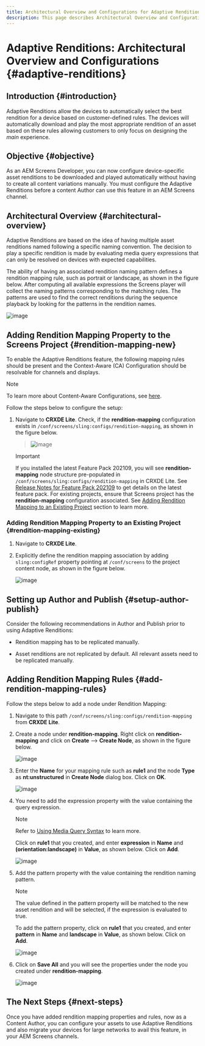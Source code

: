 ```yaml
---
title: Architectural Overview and Configurations for Adaptive Renditions in AEM Screens
description: This page describes Architectural Overview and Configurations in CRXDE Lite for Adaptive Renditions in AEM Screens.
---
```


# Adaptive Renditions: Architectural Overview and Configurations {#adaptive-renditions}

## Introduction {#introduction}

Adaptive Renditions allow the devices to automatically select the best rendition for a device based on customer-defined rules. The devices will automatically download and play the most appropriate rendition of an asset based on these rules allowing customers to only focus on designing the *main* experience.

## Objective {#objective}

As an AEM Screens Developer, you can now configure device-specific asset renditions to be downloaded and played automatically without having to create all content variations manually. You must configure the Adaptive Renditions before a content Author can use this feature in an AEM Screens channel.

## Architectural Overview {#architectural-overview}

Adaptive Renditions are based on the idea of having multiple asset renditions named following a specific naming convention. The decision to play a specific rendition is made by evaluating media query expressions that can only be resolved on devices with expected capabilities. 

The ability of having an associated rendition naming pattern defines a rendition mapping rule, such as portrait or landscape, as shown in the figure below. After computing all available expressions the Screens player will collect the naming patterns corresponding to the matching rules. The patterns are used to find the correct renditions during the sequence playback by looking for the patterns in the rendition names.

![image](/help/user-guide/assets/adaptive-renditions/adaptive-renditions.png)

## Adding Rendition Mapping Property to the Screens Project {#rendition-mapping-new}

To enable the Adaptive Renditions feature, the following mapping rules should be present and the Context-Aware (CA) Configuration should be resolvable for channels and displays. 

>[!NOTE]
>To learn more about Content-Aware Configurations, see [here](https://sling.apache.org/documentation/bundles/context-aware-configuration/context-aware-configuration.html).

Follow the steps below to configure the setup:

1. Navigate to **CRXDE Lite**. Check, if the **rendition-mapping** configuration exists in `/conf/screens/sling:configs/rendition-mapping`, as shown in the figure below.

   >![image](/help/user-guide/assets/adaptive-renditions/mapping-rules1.png)

   >[!IMPORTANT]
   >If you installed the latest Feature Pack 202109, you will see **rendition-mapping** node structure pre-populated in `/conf/screens/sling:configs/rendition-mapping` in CRXDE Lite. See [Release Notes for Feature Pack 202109](/help/user-guide/release-notes-fp-202109.md) to get details on the latest feature pack.
   >For existing projects, ensure that Screens project has the **rendition-mapping** configuration associated. See [Adding Rendition Mapping to an Existing Project](#rendition-mapping-existing) section to learn more.

### Adding Rendition Mapping Property to an Existing Project {#rendition-mapping-existing}

1. Navigate to **CRXDE Lite**.

1. Explicitly define the rendition mapping association by adding `sling:configRef` property pointing at `/conf/screens` to the project content node, as shown in the figure below.

   ![image](/help/user-guide/assets/adaptive-renditions/renditon-mapping2.png)


## Setting up Author and Publish {#setup-author-publish}

Consider the following recommendations in Author and Publish prior to using Adaptive Renditions:

* Rendition mapping has to be replicated manually.

* Asset renditions are not replicated by default. All relevant assets need to be replicated manually.

## Adding Rendition Mapping Rules {#add-rendition-mapping-rules}

Follow the steps below to add a node under Rendition Mapping:

1. Navigate to this path `/conf/screens/sling:configs/rendition-mapping` from **CRXDE Lite**.

1. Create a node under **rendition-mapping**. Right click on **rendition-mapping** and click on **Create** --> **Create Node**, as shown in the figure below.

   ![image](/help/user-guide/assets/adaptive-renditions/add-node1.png)

1. Enter the **Name** for your mapping rule such as **rule1** and the node **Type** as **nt:unstructured** in **Create Node** dialog box. Click on **OK**.

   ![image](/help/user-guide/assets/adaptive-renditions/add-node2.png)


1. You need to add the expression property with the value containing the query expression.

   >[!NOTE]
   >Refer to [Using Media Query Syntax](https://developer.mozilla.org/en-US/docs/Web/CSS/Media_Queries/Using_media_queries) to learn more.

   Click on **rule1** that you created, and enter **expression** in **Name** and **(orientation:landscape)** in **Value**, as shown below. Click on **Add**.

   ![image](/help/user-guide/assets/adaptive-renditions/add-node3.png)

1. Add the pattern property with the value containing the rendition naming pattern. 

   >[!NOTE]
   >The value defined in the pattern property will be matched to the new asset rendition and will be selected, if the expression is evaluated to true.

   To add the pattern property, click on **rule1** that you created, and enter **pattern** in **Name** and **landscape** in **Value**, as shown below. Click on **Add**. 

   ![image](/help/user-guide/assets/adaptive-renditions/add-node4.png)

1. Click on **Save All** and you will see the properties under the node you created under **rendition-mapping**.

   ![image](/help/user-guide/assets/adaptive-renditions/add-node5.png)


## The Next Steps {#next-steps}

Once you have added rendition mapping properties and rules, now as a Content Author, you can configure your assets to use Adaptive Renditions and also migrate your devices for large networks to avail this feature, in your AEM Screens channels.
